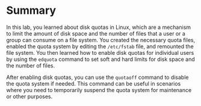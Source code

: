 # Summary

In this lab, you learned about disk quotas in Linux, which are a mechanism to limit the amount of disk space and the number of files that a user or a group can consume on a file system. You created the necessary quota files, enabled the quota system by editing the `/etc/fstab` file, and remounted the file system. You then learned how to enable disk quotas for individual users by using the `edquota` command to set soft and hard limits for disk space and the number of files.

After enabling disk quotas, you can use the `quotaoff` command to disable the quota system if needed. This command can be useful in scenarios where you need to temporarily suspend the quota system for maintenance or other purposes.
